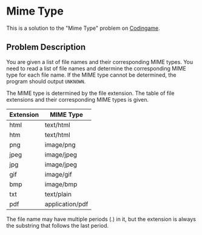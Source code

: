 # Mime Type

This is a solution to the "Mime Type" problem on [Codingame](https://www.codingame.com/training/easy/mime-type).

## Problem Description

You are given a list of file names and their corresponding MIME types. You need to read a list of file names and determine the corresponding MIME type for each file name. If the MIME type cannot be determined, the program should output `UNKNOWN`.

The MIME type is determined by the file extension. The table of file extensions and their corresponding MIME types is given.

| Extension | MIME Type |
|-----------|-----------|
|html       |text/html  |
|htm        |text/html  |
|png        |image/png  |
|jpeg       |image/jpeg |
|jpg        |image/jpeg |
|gif        |image/gif  |
|bmp        |image/bmp  |
|txt        |text/plain|
|pdf        |application/pdf|

The file name may have multiple periods (.) in it, but the extension is always the substring that follows the last period.
